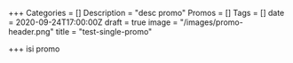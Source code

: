 +++
Categories = []
Description = "desc promo"
Promos = []
Tags = []
date = 2020-09-24T17:00:00Z
draft = true
image = "/images/promo-header.png"
title = "test-single-promo"

+++
isi promo